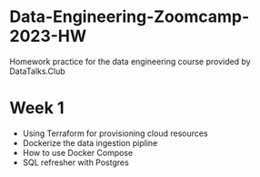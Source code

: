 # Data-Engineering-Zoomcamp-2023-HW
Homework practice for the data engineering course provided by DataTalks.Club

# Week 1 
<ul>
  <li>Using Terraform for provisioning cloud resources</li>
  <li>Dockerize the data ingestion pipline</li>
  <li>How to use Docker Compose</li>
  <li>SQL refresher with Postgres</li>
</ul>
